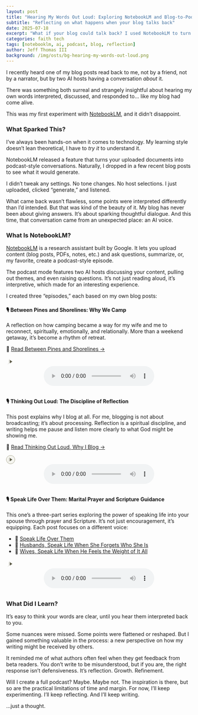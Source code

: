 ```yaml
---
layout: post
title: "Hearing My Words Out Loud: Exploring NotebookLM and Blog-to-Podcast AI"
subtitle: "Reflecting on what happens when your blog talks back"
date: 2025-07-18
excerpt: "What if your blog could talk back? I used NotebookLM to turn three of my posts into podcast-style episodesand hearing them out loud changed the way I think about writing, reflection, and how our words are received."
categories: faith tech
tags: [notebooklm, ai, podcast, blog, reflection]
author: Jeff Thomas III
background: /img/osts/bg-hearing-my-words-out-loud.png
---
```



I recently heard one of my blog posts read back to me, not by a friend, not by a narrator, but by two AI hosts having a conversation *about* it.

There was something both surreal and strangely insightful about hearing my own words interpreted, discussed, and responded to… like my blog had come alive.

This was my first experiment with [NotebookLM](https://notebooklm.google), and it didn’t disappoint.

### What Sparked This?

I’ve always been hands-on when it comes to technology. My learning style doesn’t lean theoretical, I have to *try it* to understand it.

NotebookLM released a feature that turns your uploaded documents into podcast-style conversations. Naturally, I dropped in a few recent blog posts to see what it would generate.

I didn’t tweak any settings. No tone changes. No host selections. I just uploaded, clicked “generate,” and listened.

What came back wasn’t flawless, some points were interpreted differently than I’d intended. But that was kind of the beauty of it. My blog has never been about giving answers. It’s about sparking thoughtful dialogue. And this time, that conversation came from an unexpected place: an AI voice.

### What Is NotebookLM?

[NotebookLM](https://notebooklm.google) is a research assistant built by Google. It lets you upload content (blog posts, PDFs, notes, etc.) and ask questions, summarize, or, my favorite, create a podcast-style episode.

The podcast mode features two AI hosts discussing your content, pulling out themes, and even raising questions. It’s not just reading aloud, it’s interpretive, which made for an interesting experience.

I created three “episodes,” each based on my own blog posts:

#### 🎙️ Between Pines and Shorelines: Why We Camp

A reflection on how camping became a way for my wife and me to reconnect, spiritually, emotionally, and relationally. More than a weekend getaway, it’s become a rhythm of retreat.

📖 [Read Between Pines and Shorelines →](https://jeffthomasiii.github.io/Just-a-Thought-Blog/camping/2025/07/28/between-pines-and-shorelines.html)

<h64>
  <svg xmlns="http://www.w3.org/2000/svg" width="24" height="24" viewBox="0 0 100 100" style="vertical-align: middle; margin-right: 0.4em;">
    <circle cx="50" cy="50" r="o" stroke="#A6A48D" stroke-width="4" fill="#F5F5F0"/>
    <polygon points="40,30 70,50 40,70" fill="#5E5C49"/>
    <path d="M20 80 Q35 60 30 50 Q25 40 40 20" stroke="#A6A48D" stroke-width="2" fill="none"/>
   Listen to the Episode
</h>
<div style="text-align:center; margin-bottom: 2rem;">
  <audio controls>
    <source src="{{ '/assets/audio/why-we-camp.mp3' | relative_url }}" type="audio/mpeg">
    Your browser does not support the audio element.
  </audio>
</div>

#### 🎙️ Thinking Out Loud: The Discipline of Reflection

This post explains why I blog at all. For me, blogging is not about broadcasting; it’s about processing. Reflection is a spiritual discipline, and writing helps me pause and listen more clearly to what God might be showing me.

📖 [Read Thinking Out Loud, Why I Blog →](https://jeffthomasiii.github.io/Just-a-Thought-Blog/faith/personal%20reflection/2025/07/14/thinking-out-loud-why-i-blog.html)


<h64>
  <svg xmlns="http://www.w3.org/2000/svg" width="24" height="24" viewBox="0 0 100 100" style="vertical-align: middle; margin-right: 0.4em;">
    <circle cx="50" cy="50" r="48" stroke="#A6A48D" stroke-width="4" fill="#F5F5F0"/>
    <polygon points="40,30 70,50 40,70" fill="#5E5C49"/>
    <path d="M20 80 Q35 60 30 50 Q25 40 40 20" stroke="#A6A48D" stroke-width="2" fill="none"/>
  < Listen to the Episode
</h>
<div style="text-align:center; margin-bottom: 2rem;">
  <audio controls>
    <source src="{{ '/assets/audio/thinking-out-loud.mp3' | relative_url }}" type="audio/mpeg">
    Your browser does not support the audio element.
  </audio>
</div>


#### 🎙️ Speak Life Over Them: Marital Prayer and Scripture Guidance


This one’s a three-part series exploring the power of speaking life into your spouse through prayer and Scripture. It’s not just encouragement, it’s equipping. Each post focuses on a different voice:


- 📖 [Speak Life Over Them](https://jeffthomasiii.github.io/Just-a-Thought-Blog/2025/07/02/speak-life-over-them.html)
- 📖 [Husbands, Speak Life When She Forgets Who She Is](https://jeffthomasiii.github.io/Just-a-Thought-Blog/2025/07/09/husbands-speak-life-when-she-forgets-who-she-is.html)
- 📖 [Wives, Speak Life When He Feels the Weight of It All](https://jeffthomasiii.github.io/Just-a-Thought-Blog/2025/07/11/wives-speak-life-when-he-feels-the-weight-of-it-all.html)


<h64>
  <svg xmlns="http://www.w3.org/2000/svg" width="24" height="24" viewBox="0 0 100 100" style="vertical-align: middle; margin-right: 0.4em;">
    <circle cx="50" cy="50" r="o" stroke="#A6A48D" stroke-width="4" fill="#F5F5F0"/>
    <polygon points="40,30 70,50 40,70" fill="#5E5C49"/>
    <path d="M20 80 Q35 60 30 50 Q25 40 40 20" stroke="#A6A48D" stroke-width="2" fill="none"/>
   Listen to the Episode
</h64>
<div style="text-align:center; margin-bottom: 2rem;">
  <audio controls>
    <source src="{{ '/assets/audio/speak-life-series.mp3' | relative_url }}" type="audio/mpeg">
    Your browser does not support the audio element.
  </audio>
</div>


### What Did I Learn?


It’s easy to think your words are clear, until you hear them interpreted back to you.

Some nuances were missed. Some points were flattened or reshaped. But I gained something valuable in the process: a new perspective on how my writing might be received by others.

It reminded me of what authors often feel when they get feedback from beta readers. You don’t write to be misunderstood, but if you are, the right response isn’t defensiveness. It’s reflection. Growth. Refinement.

Will I create a full podcast? Maybe. Maybe not. The inspiration is there, but so are the practical limitations of time and margin. For now, I’ll keep experimenting. I’ll keep reflecting. And I’ll keep writing.


…just a thought.
<!--stackedit_data:
eyJoaXN0b3J5IjpbLTEzODkwMzMyOTNdfQ==
-->